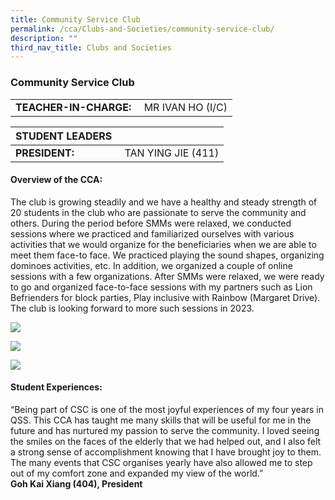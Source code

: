 ```yaml
---
title: Community Service Club
permalink: /cca/Clubs-and-Societies/community-service-club/
description: ""
third_nav_title: Clubs and Societies
---
```

### Community Service Club

|  	|  	|
|---	|---	|
| **TEACHER-IN-CHARGE:** 	|  MR IVAN HO (I/C)


| STUDENT LEADERS 	|  	|
|---	|---	|
| **PRESIDENT:** 	|  TAN YING JIE (411)	|

#### Overview of the CCA:  

The club is growing steadily and we have a healthy and steady strength of 20 students in the club who are passionate to serve the community and others. During the period before SMMs were relaxed, we conducted sessions where we practiced and familiarized ourselves with various activities that we would organize for the beneficiaries when we are able to meet them face-to face. We practiced playing the sound shapes, organizing dominoes activities, etc. In addition, we organized a couple of online sessions with a few organizations. After SMMs were relaxed, we were ready to go and organized face-to-face sessions with my partners such as Lion Befrienders for block parties, Play inclusive with Rainbow (Margaret Drive). The club is looking forward to more such sessions in 2023.

<img src="https://drive.google.com/uc?export=view&id=1C2F4olLxIwySoo__aBW8QMfJ2sNy0BuF"><br>

<img src="https://drive.google.com/uc?export=view&id=18rEoTijr7LR4xEaY_sla5ZRUtSoYzk2r"><br>

<img src="https://drive.google.com/uc?export=view&id=1mb8lPREOGkjPtLFNbhiupGjQqR5k0lyy">

#### Student Experiences:

“Being part of CSC is one of the most joyful experiences of my four years in QSS. This CCA has taught me many skills that will be useful for me in the future and has nurtured my passion to serve the community. I loved seeing the smiles on the faces of the elderly that we had helped out, and I also felt a strong sense of accomplishment knowing that I have brought joy to them. The many events that CSC organises yearly have also allowed me to step out of my comfort zone and expanded my view of the world.”  
<br> **Goh Kai Xiang (404), President**